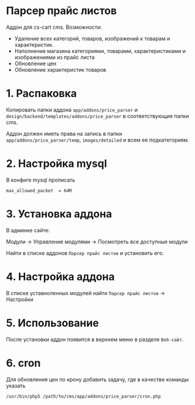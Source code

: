 # Парсер прайс листов
Аддон для cs-cart cms. Возможности:

* Удаление всех категорий, товаров, изображений к товарам и характеристик.
* Наполнение магазина категориями, товарами, характеристиками и изображениями из прайс листа
* Обновление цен
* Обновление характеристик товаров

# 1. Распаковка
Копировать папки аддона `app/addons/price_parser` и `design/backend/templates/addons/price_parser` 
в соответствующие папки cms.

Аддон должен иметь права на запись в папки `app/addons/price_parser/temp`, `images/detailed` и всем ее подкатегориям.

# 2. Настройка mysql
В конфиге mysql прописать
```
max_allowed_packet	= 64M
```

# 3. Установка аддона
В админке сайте:

Модули -> Управление модулями -> Посмотреть все доступные модули

Найти в списке аддонов `Парсер прайс листов` и установить его.

# 4. Настройка аддона
В списке уставноленных модулей найти `Парсер прайс листов` -> Настройки

# 5. Использование
После установки аддон появится в верхнем меню в разделе `Веб-сайт`.

# 6. cron
Для обновления цен по крону добавить задачу, где в качестве команды указать
```
/usr/bin/php5 /path/to/cms/app/addons/price_parser/cron.php
```
